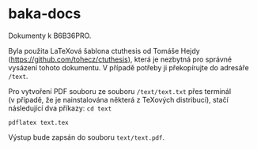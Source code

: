 # baka-docs

Dokumenty k B6B36PRO.

Byla použita LaTeXová šablona ctuthesis od Tomáše Hejdy (https://github.com/tohecz/ctuthesis), která je nezbytná pro správné vysázení tohoto dokumentu. V&nbsp;případě potřeby ji překopírujte do adresáře `/text`.

Pro vytvoření PDF souboru ze souboru `/text/text.txt` přes terminál (v&nbsp;případě, že je nainstalována některá z&nbsp;TeXových distribucí), stačí následující dva příkazy:
``
cd text
``

``
pdflatex text.tex
``

Výstup bude zapsán do souboru `text/text.pdf`. 
